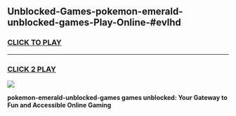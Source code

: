 
## Unblocked-Games-pokemon-emerald-unblocked-games-Play-Online-#evlhd
<h3>
<a href="https://premium.freeplayer.one?title=pokemon-emerald-unblocked-games&ref=27F">CLICK TO PLAY</a></h3>
<hr>

<h3>
<a href="https://premium.freeplayer.one?title=pokemon-emerald-unblocked-games&ref=27F">CLICK 2 PLAY</a>
  
</h3>

<a href="https://premium.freeplayer.one?title=pokemon-emerald-unblocked-games&ref=27F"><img src="https://clearcache.store/games.png"></a>


**pokemon-emerald-unblocked-games games unblocked: Your Gateway to Fun and Accessible Online Gaming**
